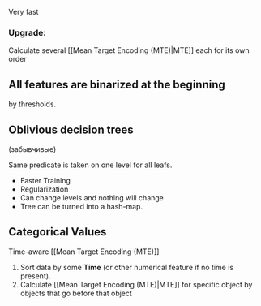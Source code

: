 Very fast

### Upgrade:
Calculate several [[Mean Target Encoding (MTE)|MTE]] each for its own order

## All features are binarized at the beginning
by thresholds.

## Oblivious decision trees
(забывчивые)

Same predicate is taken on one level for all leafs. 
- Faster Training
- Regularization
- Can change levels and nothing will change
- Tree can be turned into a hash-map.

## Categorical Values
Time-aware [[Mean Target Encoding (MTE)]]
1) Sort data by some **Time** (or other numerical feature if no time is present).
2) Calculate [[Mean Target Encoding (MTE)|MTE]] for specific object by objects that go before that object
